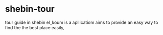 # shebin-tour
tour guide in shebin el_koum is a apllicatiom aims to provide an easy way to find the the best place easily,
